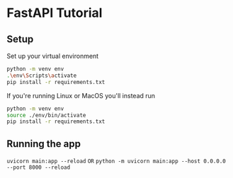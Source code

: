 ﻿# FastAPI Tutorial

## Setup
Set up your virtual environment
```bash
python -m venv env
.\env\Scripts\activate
pip install -r requirements.txt
```
If you're running Linux or MacOS you'll instead run
```bash
python -m venv env
source ./env/bin/activate
pip install -r requirements.txt
```

## Running the app
`uvicorn main:app --reload`
`OR`
`python -m uvicorn main:app --host 0.0.0.0 --port 8000 --reload`
